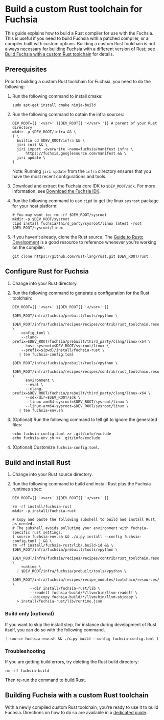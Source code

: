 # Build a custom Rust toolchain for Fuchsia

This guide explains how to build a Rust compiler for use with the Fuchsia. This
is useful if you need to build Fuchsia with a patched compiler, or a compiler
built with custom options. Building a custom Rust toolchain is not always
necessary for building Fuchsia with a different version of Rust; see
[Build Fuchsia with a custom Rust toolchain](/development/build/fuchsia_custom_rust.md)
for details.

## Prerequisites

Prior to building a custom Rust toolchain for Fuchsia, you need to do the following:

1. Run the following command to install cmake:

   ```posix-terminal
   sudo apt-get install cmake ninja-build
   ```

1. Run the following command to obtain the infra sources:

   ```posix-terminal
   DEV_ROOT={{ '<var>' }}DEV_ROOT{{ '</var> '}} # parent of your Rust directory
   mkdir -p $DEV_ROOT/infra && \
   ( \
     builtin cd $DEV_ROOT/infra && \
     jiri init && \
     jiri import -overwrite -name=fuchsia/manifest infra \
         https://fuchsia.googlesource.com/manifest && \
     jiri update \
   )
   ```

   Note: Running `jiri update` from the `infra` directory ensures that you
   have the most recent configurations and tools.

1. Download and extract the Fuchsia core IDK to `$DEV_ROOT/sdk`. For more
   information, see [Download the Fuchsia IDK](/development/idk/download.md).

1. Run the following command to use `cipd` to get the linux `sysroot` package
   for your host platform:

   ```posix-terminal
   # You may want to: rm -rf $DEV_ROOT/sysroot
   mkdir -p $DEV_ROOT/sysroot
   cipd install fuchsia/third_party/sysroot/linux latest -root $DEV_ROOT/sysroot/linux
   ```

1. If you haven't already, clone the Rust source. The
   [Guide to Rustc Development] is a good resource to reference whenever you're
   working on the compiler.

   ```posix-terminal
   git clone https://github.com/rust-lang/rust.git $DEV_ROOT/rust
   ```

[Guide to Rustc Development]: https://rustc-dev-guide.rust-lang.org/building/how-to-build-and-run.html

## Configure Rust for Fuchsia

1. Change into your Rust directory.
1. Run the following command to generate a configuration for the Rust toolchain:

   ```posix-terminal
   DEV_ROOT={{ '<var>' }}DEV_ROOT{{ '</var>' }}

   $DEV_ROOT/infra/fuchsia/prebuilt/tools/vpython \
     $DEV_ROOT/infra/fuchsia/recipes/recipes/contrib/rust_toolchain.resources/generate_config.py \
       config_toml \
       --clang-prefix=$DEV_ROOT/fuchsia/prebuilt/third_party/clang/linux-x64 \
       --host-sysroot=$DEV_ROOT/sysroot/linux \
       --prefix=$(pwd)/install/fuchsia-rust \
      | tee fuchsia-config.toml

   $DEV_ROOT/infra/fuchsia/prebuilt/tools/vpython \
       $DEV_ROOT/infra/fuchsia/recipes/recipes/contrib/rust_toolchain.resources/generate_config.py \
         environment \
         --eval \
         --clang-prefix=$DEV_ROOT/fuchsia/prebuilt/third_party/clang/linux-x64 \
         --sdk-dir=$DEV_ROOT/sdk \
         --linux-amd64-sysroot=$DEV_ROOT/sysroot/linux \
         --linux-arm64-sysroot=$DEV_ROOT/sysroot/linux \
      | tee fuchsia-env.sh
   ```

1. (Optional) Run the following command to tell git to ignore the generated files:

   ```posix-terminal
   echo fuchsia-config.toml >> .git/info/exclude
   echo fuchsia-env.sh >> .git/info/exclude
   ```

1. (Optional) Customize `fuchsia-config.toml`.

## Build and install Rust

1. Change into your Rust source directory.
1. Run the following command to build and install Rust plus the Fuchsia runtimes spec:

   ```posix-terminal
   DEV_ROOT={{ '<var>' }}DEV_ROOT{{ '</var>' }}

   rm -rf install/fuchsia-rust
   mkdir -p install/fuchsia-rust

   # Copy and paste the following subshell to build and install Rust, as needed.
   # The subshell avoids polluting your environment with fuchsia-specific rust settings.
   ( source fuchsia-env.sh && ./x.py install --config fuchsia-config.toml ) && \
   rm -rf install/fuchsia-rust/lib/.build-id && \
   $DEV_ROOT/infra/fuchsia/prebuilt/tools/vpython \
     $DEV_ROOT/infra/fuchsia/recipes/recipes/contrib/rust_toolchain.resources/generate_config.py \
       runtime \
     | $DEV_ROOT/infra/fuchsia/prebuilt/tools/vpython \
         $DEV_ROOT/infra/fuchsia/recipes/recipe_modules/toolchain/resources/runtimes.py \
           --dir install/fuchsia-rust/lib \
           --readelf fuchsia-build/*/llvm/bin/llvm-readelf \
           --objcopy fuchsia-build/*/llvm/bin/llvm-objcopy \
     > install/fuchsia-rust/lib/runtime.json
   ```

### Build only (optional)

If you want to skip the install step, for instance during development of Rust
itself, you can do so with the following command.

```posix-terminal
( source fuchsia-env.sh && ./x.py build --config fuchsia-config.toml )
```

### Troubleshooting

If you are getting build errors, try deleting the Rust build directory:

```posix-terminal
rm -rf fuchsia-build
```

Then re-run the command to build Rust.

## Building Fuchsia with a custom Rust toolchain

With a newly compiled custom Rust toolchain, you're ready to use it to build
Fuchsia. Directions on how to do so are available in a [dedicated guide].

[dedicated guide]: /development/build/fuchsia_custom_rust.md
